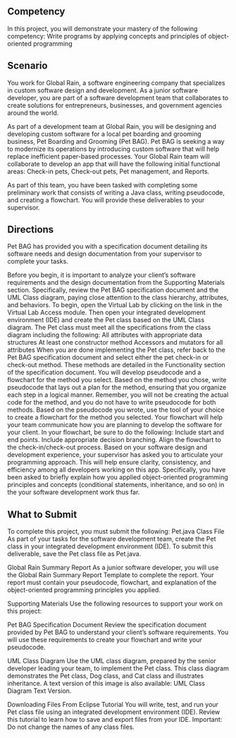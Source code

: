 ## Competency
In this project, you will demonstrate your mastery of the following competency:
Write programs by applying concepts and principles of object-oriented programming

## Scenario

You work for Global Rain, a software engineering company that specializes in custom software design and development. As a junior software developer, you are part of a software development team that collaborates to create solutions for entrepreneurs, businesses, and government agencies around the world.

As part of a development team at Global Rain, you will be designing and developing custom software for a local pet boarding and grooming business, Pet Boarding and Grooming (Pet BAG). Pet BAG is seeking a way to modernize its operations by introducing custom software that will help replace inefficient paper-based processes. Your Global Rain team will collaborate to develop an app that will have the following initial functional areas: Check-in pets, Check-out pets, Pet management, and Reports.

As part of this team, you have been tasked with completing some preliminary work that consists of writing a Java class, writing pseudocode, and creating a flowchart. You will provide these deliverables to your supervisor.

## Directions
Pet BAG has provided you with a specification document detailing its software needs and design documentation from your supervisor to complete your tasks.

Before you begin, it is important to analyze your client’s software requirements and the design documentation from the Supporting Materials section. Specifically, review the Pet BAG specification document and the UML Class diagram, paying close attention to the class hierarchy, attributes, and behaviors.
To begin, open the Virtual Lab by clicking on the link in the Virtual Lab Access module. Then open your integrated development environment (IDE) and create the Pet class based on the UML Class diagram. The Pet class must meet all the specifications from the class diagram including the following:
All attributes with appropriate data structures
At least one constructor method
Accessors and mutators for all attributes
When you are done implementing the Pet class, refer back to the Pet BAG specification document and select either the pet check-in or check-out method. These methods are detailed in the Functionality section of the specification document. You will develop pseudocode and a flowchart for the method you select.
Based on the method you chose, write pseudocode that lays out a plan for the method, ensuring that you organize each step in a logical manner. Remember, you will not be creating the actual code for the method, and you do not have to write pseudocode for both methods.
Based on the pseudocode you wrote, use the tool of your choice to create a flowchart for the method you selected. Your flowchart will help your team communicate how you are planning to develop the software for your client. In your flowchart, be sure to do the following:
Include start and end points.
Include appropriate decision branching.
Align the flowchart to the check-in/check-out process.
Based on your software design and development experience, your supervisor has asked you to articulate your programming approach. This will help ensure clarity, consistency, and efficiency among all developers working on this app. Specifically, you have been asked to briefly explain how you applied object-oriented programming principles and concepts (conditional statements, inheritance, and so on) in the your software development work thus far.

## What to Submit
To complete this project, you must submit the following:
Pet.java Class File
As part of your tasks for the software development team, create the Pet class in your integrated development environment (IDE). To submit this deliverable, save the Pet class file as Pet.java.

Global Rain Summary Report
As a junior software developer, you will use the Global Rain Summary Report Template to complete the report. Your report must contain your pseudocode, flowchart, and explanation of the object-oriented programming principles you applied.

Supporting Materials
Use the following resources to support your work on this project:

Pet BAG Specification Document
Review the specification document provided by Pet BAG to understand your client’s software requirements. You will use these requirements to create your flowchart and write your pseudocode.

UML Class Diagram
Use the UML class diagram, prepared by the senior developer leading your team, to implement the Pet class. This class diagram demonstrates the Pet class, Dog class, and Cat class and illustrates inheritance. A text version of this image is also available: UML Class Diagram Text Version.

Downloading Files From Eclipse Tutorial
You will write, test, and run your Pet class file using an integrated development environment (IDE). Review this tutorial to learn how to save and export files from your IDE. Important: Do not change the names of any class files.
